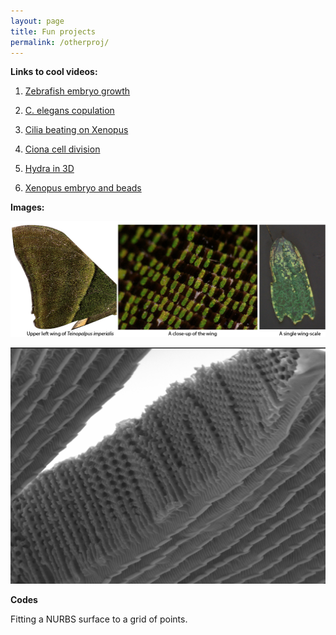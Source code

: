 ```yaml
---
layout: page
title: Fun projects
permalink: /otherproj/
---
```


**Links to cool videos:** 

1. [Zebrafish embryo growth](https://vimeo.com/331514590)

2. [C. elegans copulation](https://vimeo.com/331515115)

3. [Cilia beating on Xenopus](https://vimeo.com/331513807)

4. [Ciona cell division](https://vimeo.com/331514404)

5. [Hydra in 3D](https://vimeo.com/331514151)

6. [Xenopus embryo and beads](https://vimeo.com/331515496)

**Images:**

![Butterfly wings](/images/Teinopalpus_imperialis.png)

![SEM images of butterfly wings](/images/Teinopalpus_Neelima_002.tif)

**Codes**

Fitting a NURBS surface to a grid of points.




<!-- Art. Quotes. Embryology. Other projects.  --> 

<!-- This is the base Jekyll theme. You can find out more info about customizing your Jekyll theme, as well as basic Jekyll usage documentation at [jekyllrb.com](https://jekyllrb.com/)

You can find the source code for Minima at GitHub:
[jekyll][jekyll-organization] /
[minima](https://github.com/jekyll/minima)

You can find the source code for Jekyll at GitHub:
[jekyll][jekyll-organization] /
[jekyll](https://github.com/jekyll/jekyll)


[jekyll-organization]: https://github.com/jekyll -->